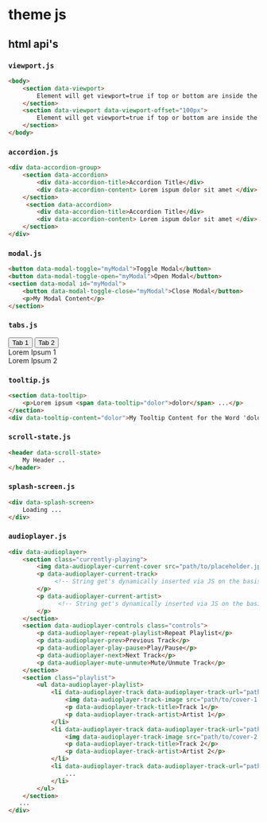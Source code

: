 # theme js

## html api's

### `viewport.js`

```html
<body>
    <section data-viewport>
        Element will get viewport=true if top or bottom are inside the offsets default (0)
    </section>
    <section data-viewport data-viewport-offset="100px">
        Element will get viewport=true if top or bottom are inside the offsets
    </section>
</body>
```

### `accordion.js`

```html
<div data-accordion-group>
    <section data-accordion>
        <div data-accordion-title>Accordion Title</div>
        <div data-accordion-content> Lorem ispum dolor sit amet </div>
    </section>
     <section data-accordion>
        <div data-accordion-title>Accordion Title</div>
        <div data-accordion-content> Lorem ispum dolor sit amet </div>
    </section>
</div>
```

### `modal.js`

```html
<button data-modal-toggle="myModal">Toggle Modal</button>
<button data-modal-toggle-open="myModal">Open Modal</button>
<section data-modal id="myModal">
    <button data-modal-toggle-close="myModal">Close Modal</button>
    <p>My Modal Content</p>
</section>

```
### `tabs.js`

<section data-tabs>
    <nav>
        <button data-tabs-toggle="1">Tab 1</button>
        <button data-tabs-toggle="2">Tab 2</button>
    </nav>
    <section>
        <div data-tabs-content="1">
            Lorem Ipsum 1
        </div>
          <div data-tabs-content="2">
            Lorem Ipsum 2
        </div>
    </section>
</section>

### `tooltip.js`
```html
<section data-tooltip>
    <p>Lorem ipsum <span data-tooltip="dolor">dolor</span> ...</p>
</section>
<div data-tooltip-content="dolor">My Tooltip Content for the Word 'dolor'</div>
```

### `scroll-state.js`
```html
<header data-scroll-state>
    My Header ..
</header>
```

### `splash-screen.js`
```html
<div data-splash-screen>
    Loading ...
</div>
```

### `audioplayer.js`
```html
<div data-audioplayer>
    <section class="currently-playing">
        <img data-audioplayer-current-cover src="path/to/placeholder.jpg" />
        <p data-audioplayer-current-track>
             <!-- String get's dynamically inserted via JS on the basis of the currently playing snd in the playlist -->
        </p>
        <p data-audioplayer-current-artist>
              <!-- String get's dynamically inserted via JS on the basis of the currently playing snd in the playlist -->
        </p>
    </section>
    <section data-audioplayer-controls class="controls">
        <p data-audioplayer-repeat-playlist>Repeat Playlist</p>
        <p data-audioplayer-prev>Previous Track</p>
        <p data-audioplayer-play-pause>Play/Pause</p>
        <p data-audioplayer-next>Next Track</p>
        <p data-audioplayer-mute-unmute>Mute/Unmute Track</p>
    </section>
    <section class="playlist">
        <ul data-audioplayer-playlist>
            <li data-audioplayer-track data-audioplayer-track-url="path/to/track-1.mp3">
                <img data-audioplayer-track-image src="path/to/cover-1.jpg"/>
                <p data-audioplayer-track-title>Track 1</p>
                <p data-audioplayer-track-artist>Artist 1</p>
            </li>
            <li data-audioplayer-track data-audioplayer-track-url="path/to/track-2.webm">
                <img data-audioplayer-track-image src="path/to/cover-2.jpg"/>
                <p data-audioplayer-track-title>Track 2</p>
                <p data-audioplayer-track-artist>Artist 2</p>
            </li>
            <li data-audioplayer-track data-audioplayer-track-url="path/to/track-3.wav">
                ...
            </li>
        </ul>
    </section>
   ...
</div>
```